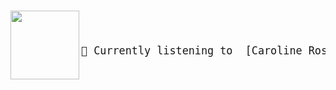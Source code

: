 
#

<img align="left" width="110" height="110" src="https:&#x2F;&#x2F;lastfm.freetls.fastly.net&#x2F;i&#x2F;u&#x2F;174s&#x2F;8b5eda5b0b5386aa9f7b316e92d1fd1d.jpg">
</br>
<big><pre>
</br>🎵 Currently listening to  [Caroline Rose - Freak Like Me](https://www.youtube.com/results?search_query=Caroline+Rose+Freak+Like+Me)</br>
</pre></big>

#